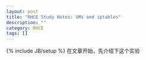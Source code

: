 ```yaml
---
layout: post
title: "RHCE Study Notes: VMs and iptables"
description: ""
category: RHCE
tags: []
---
```

{% include JB/setup %}
在文章开始，先介绍下这个实验
